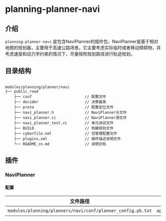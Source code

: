 # planning-planner-navi

## 介绍

`planning-planner-navi` 是包含NaviPlanner的插件包，NaviPlanner是基于相对地图的规划器，主要用于高速公路场景。它主要考虑实际临时或者移动障碍物，并考虑速度和动力学约束的情况下，尽量按照规划路径进行轨迹规划。

## 目录结构

```shell

modules/planning/planner/navi
├── public_road
    ├── conf                        // 配置文件
    ├── decider                     // 决策器类
    ├── proto                       // 配置定位文件
    ├── navi_planner.h              // NaviPlanner头文件
    ├── navi_planner.cc             // NaviPlanner源文件
    ├── navi_planner_test.cc        // 单元测试文件
    ├── BUILD                       // 构建规则文件
    ├── cyberfile.xml               // 包管理配置文件
    ├── plugins.xml                 // 插件描述说明文件
    └── README_cn.md                // 说明文档
```
## 插件

### NaviPlanner

#### 配置

| 文件路径                                                                     | 类型/结构                                       | <div style="width: 300pt">说明</div> |
| ---------------------------------------------------------------------------- | ----------------------------------------------- | ------------------------------------ |
| `modules/planning/planners/navi/conf/planner_config.pb.txt`                 | `apollo::planning::PlannerNaviConfig`              | NaviPlanner的配置文件               |